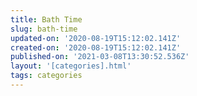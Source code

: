 ```yaml
---
title: Bath Time
slug: bath-time
updated-on: '2020-08-19T15:12:02.141Z'
created-on: '2020-08-19T15:12:02.141Z'
published-on: '2021-03-08T13:30:52.536Z'
layout: '[categories].html'
tags: categories
---
```



